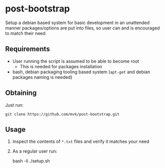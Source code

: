 post-bootstrap
==============

Setup a debian based system for basic development in an unattended manner
packages/options are put into files, so user can and is encouraged to match their need


Requirements
------------

* User running the script is assumed to be able to become root
  * This is needed for packages installation
* bash, debian packaging tooling based system (`apt-get` and debian packages naming is needed)

Obtaining
---------

Just run:
    
    git clone https://github.com/mvk/post-bootstrap.git


Usage
-----

1. Inspect the contents of `*.txt` files and verify it matches your need
2. As a regular user run:
      
      bash -li ./setup.sh
